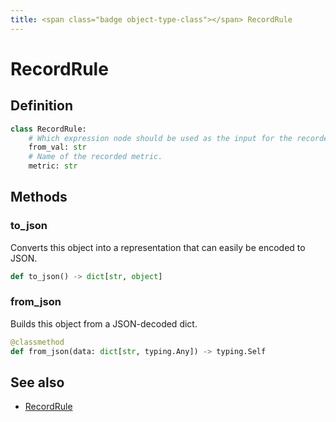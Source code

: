 ```yaml
---
title: <span class="badge object-type-class"></span> RecordRule
---
```

# <span class="badge object-type-class"></span> RecordRule

## Definition

```python
class RecordRule:
    # Which expression node should be used as the input for the recorded metric.
    from_val: str
    # Name of the recorded metric.
    metric: str
```
## Methods

### <span class="badge object-method"></span> to_json

Converts this object into a representation that can easily be encoded to JSON.

```python
def to_json() -> dict[str, object]
```

### <span class="badge object-method"></span> from_json

Builds this object from a JSON-decoded dict.

```python
@classmethod
def from_json(data: dict[str, typing.Any]) -> typing.Self
```

## See also

 * <span class="badge builder"></span> [RecordRule](./builder-RecordRule.md)
